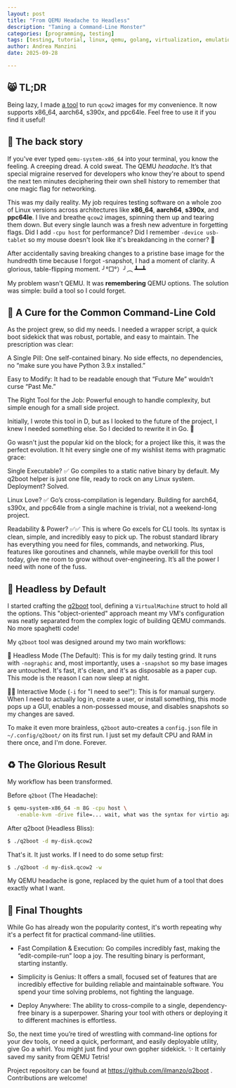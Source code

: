 ```yaml
---
layout: post
title: "From QEMU Headache to Headless"
description: "Taming a Command-Line Monster"
categories: [programming, testing]
tags: [testing, tutorial, linux, qemu, golang, virtualization, emulation, scripting]
author: Andrea Manzini
date: 2025-09-28

---
```


## 😸 TL;DR

Being lazy, I made [a tool](https://github.com/ilmanzo/q2boot) to run `qcow2` images for my convenience. It now supports x86_64, aarch64, s390x, and ppc64le. Feel free to use it if you find it useful! 
## 📖 The back story

If you've ever typed `qemu-system-x86_64` into your terminal, you know the feeling. A creeping dread. A cold sweat. The QEMU *headache*. It’s that special migraine reserved for developers who know they're about to spend the next ten minutes deciphering their own shell history to remember that one magic flag for networking.

This was my daily reality. My job requires testing software on a whole zoo of Linux versions across architectures like **x86_64**, **aarch64**, **s390x**, and **ppc64le**. I live and breathe `qcow2` images, spinning them up and tearing them down. But every single launch was a fresh new adventure in forgetting flags. Did I add `-cpu host` for performance? Did I remember `-device usb-tablet` so my mouse doesn't look like it's breakdancing in the corner? 🤯

After accidentally saving breaking changes to a pristine base image for the hundredth time because I forgot -snapshot, I had a moment of clarity. A glorious, table-flipping moment. ╯°□°）╯︵ ┻━┻

My problem wasn't QEMU. It was **remembering** QEMU options. The solution was simple: build a tool so I could forget.

## 🥾 A Cure for the Common Command-Line Cold

As the project grew, so did my needs. I needed a wrapper script, a quick boot sidekick that was robust, portable, and easy to maintain. The prescription was clear:

A Single Pill: One self-contained binary. No side effects, no dependencies, no “make sure you have Python 3.9.x installed.”

Easy to Modify: It had to be readable enough that “Future Me” wouldn’t curse “Past Me.”

The Right Tool for the Job: Powerful enough to handle complexity, but simple enough for a small side project.

Initially, I wrote this tool in D, but as I looked to the future of the project, I knew I needed something else. So I decided to rewrite it in Go. 🐹

Go wasn't just the popular kid on the block; for a project like this, it was the perfect evolution. It hit every single one of my wishlist items with pragmatic grace:

Single Executable? ✅ Go compiles to a static native binary by default. My q2boot helper is just one file, ready to rock on any Linux system. Deployment? Solved.

Linux Love? ✅ Go’s cross-compilation is legendary. Building for aarch64, s390x, and ppc64le from a single machine is trivial, not a weekend-long project.

Readability & Power? ✅✅ This is where Go excels for CLI tools. Its syntax is clean, simple, and incredibly easy to pick up. The robust standard library has everything you need for files, commands, and networking. Plus, features like goroutines and channels, while maybe overkill for this tool today, give me room to grow without over-engineering. It’s all the power I need with none of the fuss.


## 💆 Headless by Default

I started crafting the [q2boot](https://github.com/ilmanzo/q2boot) tool, defining a `VirtualMachine` struct to hold all the options. This "object-oriented" approach meant my VM's configuration was neatly separated from the complex logic of building QEMU commands. No more spaghetti code! 

My `q2boot` tool was designed around my two main workflows:

🤖 Headless Mode (The Default): This is for my daily testing grind. It runs with `-nographic` and, most importantly, uses a `-snapshot` so my base images are untouched. It's fast, it's clean, and it's as disposable as a paper cup. This mode is the reason I can now sleep at night.

🧑‍💻 Interactive Mode (`-i` for "I need to see!"): This is for manual surgery. When I need to actually log in, create a user, or install something, this mode pops up a GUI, enables a non-possessed mouse, and disables snapshots so my changes are saved.

To make it even more brainless, `q2boot` auto-creates a `config.json` file in `~/.config/q2boot/` on its first run. I just set my default CPU and RAM in there once, and I'm done. Forever.

## ♻️ The Glorious Result

My workflow has been transformed.

Before `q2boot` (The Headache):
```bash
$ qemu-system-x86_64 -m 8G -cpu host \
   -enable-kvm -drive file=... wait, what was the syntax for virtio again? *opens Google*
```

After q2boot (Headless Bliss):
```bash
$ ./q2boot -d my-disk.qcow2
```

That's it. It just works. If I need to do some setup first:
```bash
$ ./q2boot -d my-disk.qcow2 -w
```

My QEMU headache is gone, replaced by the quiet hum of a tool that does exactly what I want.


## 💭 Final Thoughts

While Go has already won the popularity contest, it's worth repeating why it's a perfect fit for practical command-line utilities.

- Fast Compilation & Execution: Go compiles incredibly fast, making the “edit-compile-run” loop a joy. The resulting binary is performant, starting instantly.

- Simplicity is Genius: It offers a small, focused set of features that are incredibly effective for building reliable and maintainable software. You spend your time solving problems, not fighting the language.

- Deploy Anywhere: The ability to cross-compile to a single, dependency-free binary is a superpower. Sharing your tool with others or deploying it to different machines is effortless.

So, the next time you’re tired of wrestling with command-line options for your dev tools, or need a quick, performant, and easily deployable utility, give Go a whirl. You might just find your own gopher sidekick. ✨ It certainly saved my sanity from QEMU Tetris!

Project repository can be found at https://github.com/ilmanzo/q2boot . Contributions are welcome!
